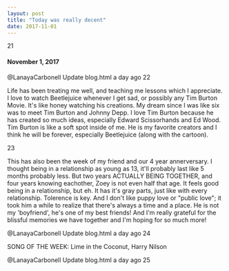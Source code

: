 ```yaml
---
layout: post
title: "Today was really decent"
date: 2017-11-01
--- 
```

<div id="w2">
21
    <h4> November 1, 2017</h4> 
@LanayaCarbonell
Update blog.html
a day ago
22
    <p> Life has been treating me well, and teaching me lessons  which I appreciate. I love to watch Beetlejuice whenever I get sad, or possibly any Tim Burton Movie. It's like honey watching his creations. My dream since I was like six was to meet Tim Burton and Johnny Depp. I love Tim Burton because he has created so much ideas, especially Edward Scissorhands and Ed Wood. Tim Burton is like a soft spot inside of me. He is my favorite creators and I think he will be forever, especially Beetlejuice (along with the cartoon). </p> 
23
    <p> This has also been the week of my friend and our 4 year annerversary. I thought being in a relationship as young as 13, it'll probably last like 5 months probably less. But two years ACTUALLY BEING TOGETHER, and four years knowing eachother, Zoey is not even half that age. It feels good being in a relationship, but eh. It has it's gray parts, just like with every relationship. Tolerence is key. And I don't like puppy love or "public love"; it took him a while to realize that there's always a time and a place. He is not my 'boyfriend', he's one of my best friends! And I'm really grateful for the blissful memories we have together and I'm hoping for so much more! </p> 
@LanayaCarbonell
Update blog.html
a day ago
24
    <p> SONG OF THE WEEK: Lime in the Coconut, Harry Nilson</p>
@LanayaCarbonell
Update blog.html
a day ago
25
     </div>
     
